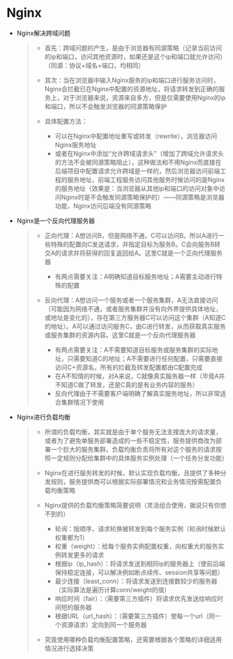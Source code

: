 # Nginx

- Nginx解决跨域问题

  > - 首先：跨域问题的产生，是由于浏览器有同源策略（记录当前访问的ip和端口，访问其他资源时，如果还是这个ip和端口就允许访问）（同源：协议+域名+端口，均相同）
  >
  > - 其次：当在浏览器中输入Nginx服务的ip和端口进行服务访问时，Nginx会拦截已在Nginx中配置的资源地址，将请求转发到正确的服务上，对于浏览器来说，资源来自多方，但是仅需要使用Nginx的ip和端口，所以不会触发浏览器的同源策略保护
  > - 具体配置方法：
  >   - 可以在Nginx中配置地址重写或转发（rewrite），浏览器访问Nginx服务地址
  >   - 或者在Nginx中添加“允许跨域请求头”（增加了跨域允许请求头的方法不会被同源策略阻止），这种做法和不用Nginx而直接在后端项目中配置请求允许跨域是一样的，然后浏览器访问前端工程的服务地址，前端工程服务访问其他服务时候访问的是Nginx的服务地址（效果是：当浏览器从其他ip和端口的访问对象中访问Nginx时是不会触发同源策略保护的）——同源策略是浏览器功能，Nginx访问后端没有同源策略

- Nginx是一个反向代理服务器

  > - 正向代理：A想访问B，但是网络不通，C可以访问B。所以A进行一些特殊的配置向C发送请求，并指定目标为服务B。C会向服务B转交A的请求并将获得的回复返回给A。这里C就是一个正向代理服务器
  >   - 有两点需要关注：A明确知道目标服务地址；A需要主动进行特殊的配置
  >
  > - 反向代理：A想访问一个服务或者一个服务集群，A无法直接访问（可能因为网络不通，或者服务集群并没有向外界提供具体地址，或地址是变化的），存在第三方服务器C可以访问这个集群（A知道C的地址）。A可以通过访问服务C，由C进行转发，从而获取真实服务或服务集群的资源内容。这里C就是一个反向代理服务器
  >   - 有两点需要关注：A不需要知道目标服务或服务集群的实际地址，只需要知道C的地址；A不需要进行任何配置，只需要直接访问C+资源名，所有的拦截及转发配置都由C配置完成
  >   - 在A不知情的时候，对A来说，C就像真实服务器一样（毕竟A并不知道C做了转发，还是C真的是有业务内容的服务）
  >   - 反向代理由于不需要客户端明确了解真实服务地址，所以非常适合集群情况下使用

- Nginx进行负载均衡

  > - 所谓的负载均衡，其实就是由于单个服务无法支撑庞大的请求量，或者为了避免单服务部署造成的一些不稳定性，服务提供商改为部署一个巨大的服务集群。负载均衡负责将所有对这个服务的请求按照一定规则分配给集群中的具体服务实例处理（一个任务分发功能）
  > - Nginx在进行服务转发的时候，默认实现负载均衡，且提供了多种分发规则，服务提供商可以根据实际部署情况和业务情况按需配置负载均衡策略
  > - Nginx提供的负载均衡策略简要说明（灵活组合使用，据说只有你想不到的）
  >   - 轮询：按顺序，请求轮换被转发到每个服务实例（轮询时候默认权重都为1）
  >   - 权重（weight）：给每个服务实例配置权重，向权重大的服务实例转发更多的请求
  >   - 根据ip（ip_hash）：将请求发送到相同ip的服务器上（使前后端保持稳定连接，可以解决例如断点续传、session共享等问题）
  >   - 最少连接（least_conn）：将请求发送到连接数较少的服务器（实际算法是遍历计算conn/weight的值）
  >   - 响应时间（fair）：（需要第三方插件）将请求优先发送给响应时间短的服务器
  >   - 根据URL（url_hash）：（需要第三方插件）使每一个url（同一个资源请求）定向到同一个服务器
  >
  > - 究竟使用哪种负载均衡配置策略，还需要根据各个策略的详细适用情况进行选择决策